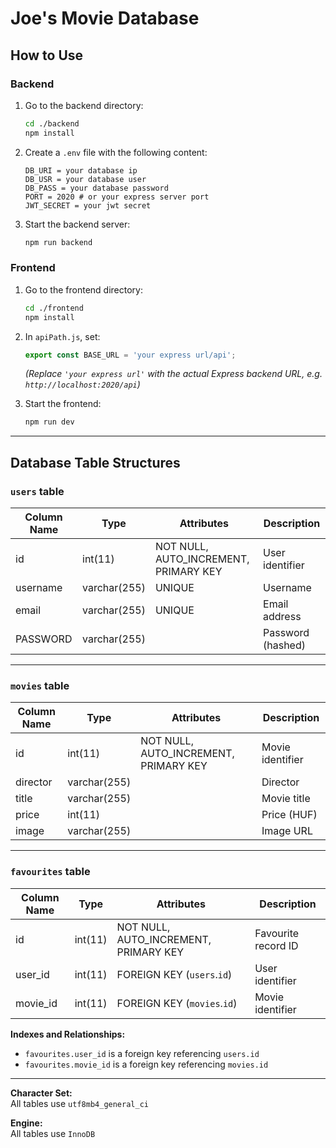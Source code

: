 # Joe's Movie Database

## How to Use

### Backend

1. Go to the backend directory:

   ```sh
   cd ./backend
   npm install
   ```

2. Create a `.env` file with the following content:

   ```
   DB_URI = your database ip
   DB_USR = your database user
   DB_PASS = your database password
   PORT = 2020 # or your express server port
   JWT_SECRET = your jwt secret
   ```

3. Start the backend server:
   ```sh
   npm run backend
   ```

### Frontend

1. Go to the frontend directory:

   ```sh
   cd ./frontend
   npm install
   ```

2. In `apiPath.js`, set:

   ```js
   export const BASE_URL = 'your express url/api';
   ```

   _(Replace `'your express url'` with the actual Express backend URL, e.g. `http://localhost:2020/api`)_

3. Start the frontend:
   ```sh
   npm run dev
   ```

---

## Database Table Structures

### `users` table

| Column Name | Type         | Attributes                            | Description       |
| ----------- | ------------ | ------------------------------------- | ----------------- |
| id          | int(11)      | NOT NULL, AUTO_INCREMENT, PRIMARY KEY | User identifier   |
| username    | varchar(255) | UNIQUE                                | Username          |
| email       | varchar(255) | UNIQUE                                | Email address     |
| PASSWORD    | varchar(255) |                                       | Password (hashed) |

---

### `movies` table

| Column Name | Type         | Attributes                            | Description      |
| ----------- | ------------ | ------------------------------------- | ---------------- |
| id          | int(11)      | NOT NULL, AUTO_INCREMENT, PRIMARY KEY | Movie identifier |
| director    | varchar(255) |                                       | Director         |
| title       | varchar(255) |                                       | Movie title      |
| price       | int(11)      |                                       | Price (HUF)      |
| image       | varchar(255) |                                       | Image URL        |

---

### `favourites` table

| Column Name | Type    | Attributes                            | Description         |
| ----------- | ------- | ------------------------------------- | ------------------- |
| id          | int(11) | NOT NULL, AUTO_INCREMENT, PRIMARY KEY | Favourite record ID |
| user_id     | int(11) | FOREIGN KEY (`users`.`id`)            | User identifier     |
| movie_id    | int(11) | FOREIGN KEY (`movies`.`id`)           | Movie identifier    |

**Indexes and Relationships:**

- `favourites.user_id` is a foreign key referencing `users.id`
- `favourites.movie_id` is a foreign key referencing `movies.id`

---

**Character Set:**  
All tables use `utf8mb4_general_ci`

**Engine:**  
All tables use `InnoDB`
